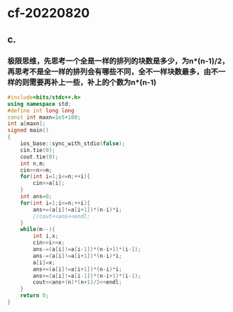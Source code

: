 # cf-20220820

## c.

### 极限思维，先思考一个全是一样的排列的块数是多少，为n*(n-1)/2，再思考不是全一样的排列会有哪些不同，全不一样块数最多，由不一样的则需要再补上一些，补上的个数为n*(n-1)

```c++
#include<bits/stdc++.h>
using namespace std;
#define int long long 
const int maxn=1e5+100;
int a[maxn];
signed main()
{
	ios_base::sync_with_stdio(false);
	cin.tie(0);
	cout.tie(0);
	int n,m;
	cin>>n>>m;
	for(int i=1;i<=n;++i){
		cin>>a[i];
	}
	int ans=0;
	for(int i=1;i<=n;++i){
		ans+=(a[i]!=a[i+1])*(n-i)*i;
		//cout<<ans<<endl;
	}
	while(m--){
		int i,x;
		cin>>i>>x;
		ans-=(a[i]!=a[i-1])*(n-i+1)*(i-1);
		ans-=(a[i]!=a[i+1])*(n-i)*i;
		a[i]=x;
		ans+=(a[i]!=a[i+1])*(n-i)*i;
		ans+=(a[i]!=a[i-1])*(n-i+1)*(i-1);
		cout<<ans+(n)*(n+1)/2<<endl;
	}
	return 0;
}
```

